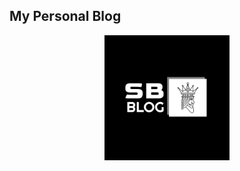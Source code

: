 ## My Personal Blog

<div align="center">
<img src="https://raw.githubusercontent.com/sulimanbadour1/SB_Blog/9a32ef4f691907ab4852cd6ca9545f6c6007ad17/public/logos/svg/logo-white.svg" width="200px"/>
</div>

